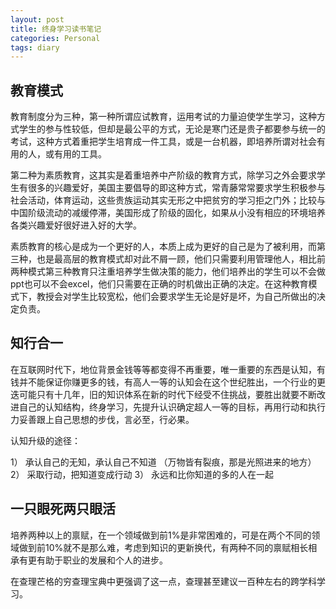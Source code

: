 ```yaml
---
layout: post
title: 终身学习读书笔记
categories: Personal
tags: diary
---
```


## 教育模式

教育制度分为三种，第一种所谓应试教育，运用考试的力量迫使学生学习，这种方式学生的参与性较低，但却是最公平的方式，无论是寒门还是贵子都要参与统一的考试，这种方式着重把学生培育成一件工具，或是一台机器，即培养所谓对社会有用的人，或有用的工具。

第二种为素质教育，这其实是着重培养中产阶级的教育方式，除学习之外会要求学生有很多的兴趣爱好，美国主要倡导的即这种方式，常青藤常常要求学生积极参与社会活动，体育运动，这些贵族运动其实无形之中把贫穷的学习拒之门外；比较与中国阶级流动的减缓停滞，美国形成了阶级的固化，如果从小没有相应的环境培养各类兴趣爱好很好进入好的大学。

素质教育的核心是成为一个更好的人，本质上成为更好的自己是为了被利用，而第三种，也是最高层的教育模式却对此不屑一顾，他们只需要利用管理他人，相比前两种模式第三种教育只注重培养学生做决策的能力，他们培养出的学生可以不会做ppt也可以不会excel，他们只需要在正确的时机做出正确的决定。在这种教育模式下，教授会对学生比较宽松，他们会要求学生无论是好是坏，为自己所做出的决定负责。

## 知行合一

在互联网时代下，地位背景金钱等等都变得不再重要，唯一重要的东西是认知，有钱并不能保证你赚更多的钱，有高人一等的认知会在这个世纪胜出，一个行业的更迭可能只有十几年，旧的知识体系在新的时代下经受不住挑战，要胜出就要不断改进自己的认知结构，终身学习，先提升认识确定超人一等的目标，再用行动和执行力妥善跟上自己思想的步伐，言必至，行必果。

认知升级的途径：

1） 承认自己的无知，承认自己不知道 （万物皆有裂痕，那是光照进来的地方）
2） 采取行动，把知道变成行动
3） 永远和比你知道的多的人在一起

## 一只眼死两只眼活

培养两种以上的禀赋，在一个领域做到前1%是非常困难的，可是在两个不同的领域做到前10%就不是那么难，考虑到知识的更新换代，有两种不同的禀赋相长相承有更有助于职业的发展和个人的进步。

在查理芒格的穷查理宝典中更强调了这一点，查理甚至建议一百种左右的跨学科学习。

